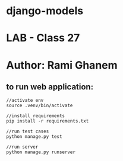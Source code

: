 # django-models

# LAB - Class 27

# Author: Rami Ghanem

## to run web application:

```
//activate env
source .venv/bin/activate

//install requirements
pip install -r requirements.txt

//run test cases
python manage.py test

//run server
python manage.py runserver

```